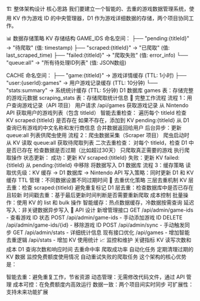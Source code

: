 🏗️ 整体架构设计
核心思路
我们要建立一个智能的、去重的游戏数据管理系统，使用 KV 作为游戏 ID 的中央管理器，D1 作为游戏详细数据的存储，两个项目协同工作。

📊 数据存储策略
KV 存储结构
GAME_IDS 命名空间：
├── "pending:{titleId}" → "待爬取" (值: timestamp)
├── "scraped:{titleId}" → "已爬取" (值: last_scraped_time)
├── "failed:{titleId}" → "爬取失败" (值: error_info)
└── "queue:all" → "所有待处理ID列表" (值: JSON数组)

CACHE 命名空间：
├── "game:{titleId}" → 游戏详情缓存 (TTL: 1小时)
├── "user:{userId}:games" → 用户游戏记录缓存 (TTL: 10分钟)
└── "stats:summary" → 系统统计缓存 (TTL: 5分钟)
D1 数据库
games 表：存储完整的游戏元数据
scraping_stats 表：存储爬取统计信息
🔄 完整工作流程
流程 1：用户查询游戏记录（API 项目）
用户请求 /api/games 获取游戏记录
从 Nintendo API 获取用户的游戏列表（包含 titleId）
智能去重检查：
遍历每个 titleId
检查 KV scraped:{titleId} 是否存在
如果不存在，添加到 KV pending:{titleId}
从 D1 查询已有游戏的中文名称和发行商信息
合并数据返回给用户
后台异步：更新 queue:all 列表供爬虫使用
流程 2：爬虫数据采集（Scraper 项目）
爬虫启动时从 KV 读取 queue:all 获取待爬取列表
二次去重检查：
对每个 titleId，检查 D1 中是否已存在
检查数据是否过期（比如超过30天）
只爬取真正需要的游戏
执行爬取操作
状态更新：
成功：更新 KV scraped:{titleId}
失败：更新 KV failed:{titleId}
从 pending:{titleId} 中移除
将数据写入 D1 数据库
流程 3：缓存策略
读取优先级：KV 缓存 → D1 数据库 → Nintendo API
写入策略：同时更新 D1 和 KV 缓存
TTL 管理：不同数据设置不同过期时间
🎯 去重优化策略
三层去重机制
KV 层去重：检查 scraped:{titleId} 避免重复标记
D1 层去重：检查数据库中是否已存在且较新
时间戳去重：基于最后更新时间判断是否需要重新爬取
成本控制
批量操作：使用 KV 的 list 和 bulk 操作
智能缓存：热点数据缓存，冷数据按需查询
延迟写入：非关键数据异步写入
🔧 API 设计
新增管理接口
GET /api/admin/game-ids - 查看游戏 ID 状态
POST /api/admin/game-ids - 手动添加游戏 ID
DELETE /api/admin/game-ids/{id} - 移除游戏 ID
POST /api/admin/sync - 手动触发同步
GET /api/admin/stats - 详细统计信息
现有接口优化
/api/games - 增加智能去重逻辑
/api/stats - 增加 KV 使用统计
📈 监控和维护
关键指标
KV 读写次数和成本
D1 查询次数和响应时间
去重命中率
爬取成功率
自动化任务
定期清理过期的 KV 数据
监控免费额度使用情况
自动重试失败的爬取任务
这个架构的核心优势是：

智能去重：避免重复工作，节省资源
动态管理：无需修改代码文件，通过 API 管理
成本可控：在免费额度内高效运行
数据一致：两个项目间实时同步
可扩展性：支持未来功能扩展
